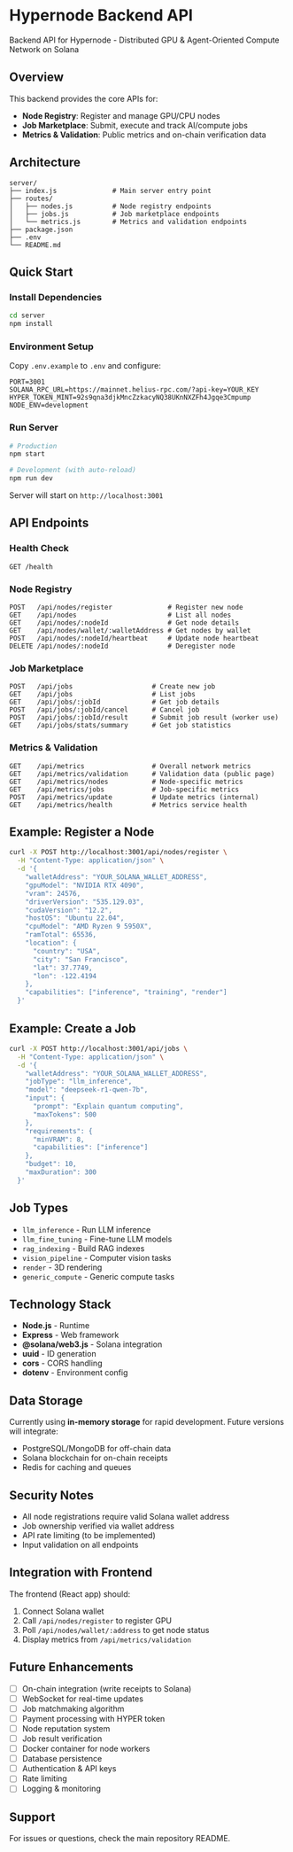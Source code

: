 # Hypernode Backend API

Backend API for Hypernode - Distributed GPU & Agent-Oriented Compute Network on Solana

## Overview

This backend provides the core APIs for:
- **Node Registry**: Register and manage GPU/CPU nodes
- **Job Marketplace**: Submit, execute and track AI/compute jobs
- **Metrics & Validation**: Public metrics and on-chain verification data

## Architecture

```
server/
├── index.js              # Main server entry point
├── routes/
│   ├── nodes.js          # Node registry endpoints
│   ├── jobs.js           # Job marketplace endpoints
│   └── metrics.js        # Metrics and validation endpoints
├── package.json
├── .env
└── README.md
```

## Quick Start

### Install Dependencies

```bash
cd server
npm install
```

### Environment Setup

Copy `.env.example` to `.env` and configure:

```env
PORT=3001
SOLANA_RPC_URL=https://mainnet.helius-rpc.com/?api-key=YOUR_KEY
HYPER_TOKEN_MINT=92s9qna3djkMncZzkacyNQ38UKnNXZFh4Jgqe3Cmpump
NODE_ENV=development
```

### Run Server

```bash
# Production
npm start

# Development (with auto-reload)
npm run dev
```

Server will start on `http://localhost:3001`

## API Endpoints

### Health Check

```
GET /health
```

### Node Registry

```
POST   /api/nodes/register              # Register new node
GET    /api/nodes                       # List all nodes
GET    /api/nodes/:nodeId               # Get node details
GET    /api/nodes/wallet/:walletAddress # Get nodes by wallet
POST   /api/nodes/:nodeId/heartbeat     # Update node heartbeat
DELETE /api/nodes/:nodeId               # Deregister node
```

### Job Marketplace

```
POST   /api/jobs                    # Create new job
GET    /api/jobs                    # List jobs
GET    /api/jobs/:jobId             # Get job details
POST   /api/jobs/:jobId/cancel      # Cancel job
POST   /api/jobs/:jobId/result      # Submit job result (worker use)
GET    /api/jobs/stats/summary      # Get job statistics
```

### Metrics & Validation

```
GET    /api/metrics                 # Overall network metrics
GET    /api/metrics/validation      # Validation data (public page)
GET    /api/metrics/nodes           # Node-specific metrics
GET    /api/metrics/jobs            # Job-specific metrics
POST   /api/metrics/update          # Update metrics (internal)
GET    /api/metrics/health          # Metrics service health
```

## Example: Register a Node

```bash
curl -X POST http://localhost:3001/api/nodes/register \
  -H "Content-Type: application/json" \
  -d '{
    "walletAddress": "YOUR_SOLANA_WALLET_ADDRESS",
    "gpuModel": "NVIDIA RTX 4090",
    "vram": 24576,
    "driverVersion": "535.129.03",
    "cudaVersion": "12.2",
    "hostOS": "Ubuntu 22.04",
    "cpuModel": "AMD Ryzen 9 5950X",
    "ramTotal": 65536,
    "location": {
      "country": "USA",
      "city": "San Francisco",
      "lat": 37.7749,
      "lon": -122.4194
    },
    "capabilities": ["inference", "training", "render"]
  }'
```

## Example: Create a Job

```bash
curl -X POST http://localhost:3001/api/jobs \
  -H "Content-Type: application/json" \
  -d '{
    "walletAddress": "YOUR_SOLANA_WALLET_ADDRESS",
    "jobType": "llm_inference",
    "model": "deepseek-r1-qwen-7b",
    "input": {
      "prompt": "Explain quantum computing",
      "maxTokens": 500
    },
    "requirements": {
      "minVRAM": 8,
      "capabilities": ["inference"]
    },
    "budget": 10,
    "maxDuration": 300
  }'
```

## Job Types

- `llm_inference` - Run LLM inference
- `llm_fine_tuning` - Fine-tune LLM models
- `rag_indexing` - Build RAG indexes
- `vision_pipeline` - Computer vision tasks
- `render` - 3D rendering
- `generic_compute` - Generic compute tasks

## Technology Stack

- **Node.js** - Runtime
- **Express** - Web framework
- **@solana/web3.js** - Solana integration
- **uuid** - ID generation
- **cors** - CORS handling
- **dotenv** - Environment config

## Data Storage

Currently using **in-memory storage** for rapid development. Future versions will integrate:
- PostgreSQL/MongoDB for off-chain data
- Solana blockchain for on-chain receipts
- Redis for caching and queues

## Security Notes

- All node registrations require valid Solana wallet address
- Job ownership verified via wallet address
- API rate limiting (to be implemented)
- Input validation on all endpoints

## Integration with Frontend

The frontend (React app) should:
1. Connect Solana wallet
2. Call `/api/nodes/register` to register GPU
3. Poll `/api/nodes/wallet/:address` to get node status
4. Display metrics from `/api/metrics/validation`

## Future Enhancements

- [ ] On-chain integration (write receipts to Solana)
- [ ] WebSocket for real-time updates
- [ ] Job matchmaking algorithm
- [ ] Payment processing with HYPER token
- [ ] Node reputation system
- [ ] Job result verification
- [ ] Docker container for node workers
- [ ] Database persistence
- [ ] Authentication & API keys
- [ ] Rate limiting
- [ ] Logging & monitoring

## Support

For issues or questions, check the main repository README.
